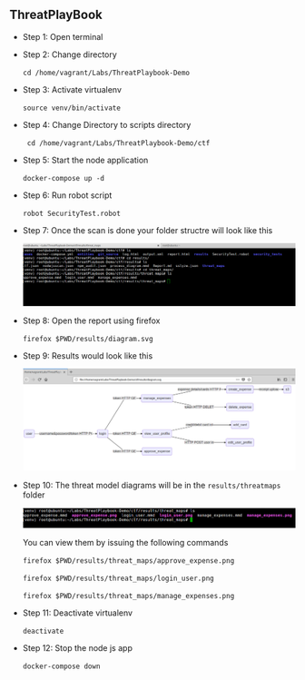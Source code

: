 ## ThreatPlayBook
* Step 1: Open terminal

* Step 2: Change directory

	 `cd /home/vagrant/Labs/ThreatPlaybook-Demo`
* Step 3: Activate virtualenv
	
	`source venv/bin/activate`	
	
* Step 4:	Change Directory to scripts directory

	` cd /home/vagrant/Labs/ThreatPlaybook-Demo/ctf`
	
* Step 5: Start the node application 
	
	`docker-compose up -d`
    
* Step 6: Run robot script
	
	`robot SecurityTest.robot`
	
* Step 7: Once the scan is done your folder structre will look like this
	
	![Image](./img/dir2.png)
	
* Step 8: Open the report using firefox

	`firefox $PWD/results/diagram.svg`
	
* Step 9: Results would look like this

	![Image](./img/svg.png)
	
* Step 10: The threat model diagrams will be in the `results/threatmaps` folder
	
	![Image](./img/dir3.png)
	
	You can view them by issuing the following commands
	
	`firefox $PWD/results/threat_maps/approve_expense.png`
	
	`firefox $PWD/results/threat_maps/login_user.png`
	
	`firefox $PWD/results/threat_maps/manage_expenses.png`
	

* Step 11: Deactivate virtualenv
	
	`deactivate`
	
* Step 12: Stop the node js app
	
	`docker-compose down`			
	

